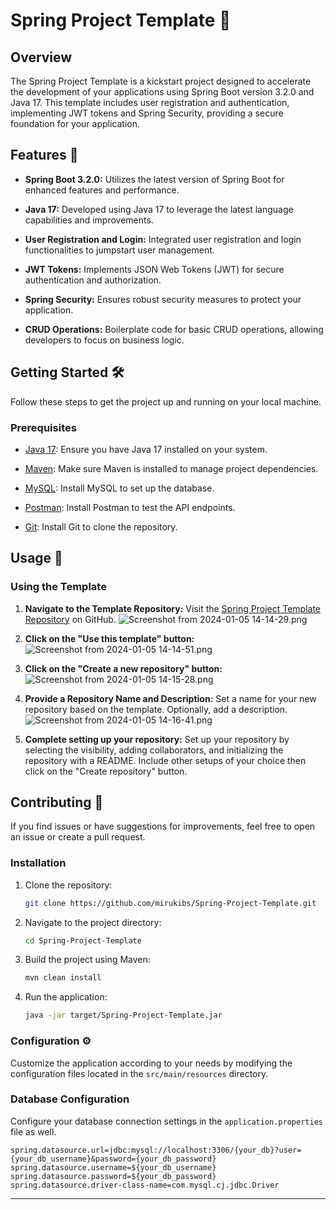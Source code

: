 # Spring Project Template 🌱

## Overview

The Spring Project Template is a kickstart project designed to accelerate the development of your applications using Spring Boot version 3.2.0 and Java 17. This template includes user registration and authentication, implementing JWT tokens and Spring Security, providing a secure foundation for your application.

## Features 🚀

- **Spring Boot 3.2.0:** Utilizes the latest version of Spring Boot for enhanced features and performance.

- **Java 17:** Developed using Java 17 to leverage the latest language capabilities and improvements.

- **User Registration and Login:** Integrated user registration and login functionalities to jumpstart user management.

- **JWT Tokens:** Implements JSON Web Tokens (JWT) for secure authentication and authorization.

- **Spring Security:** Ensures robust security measures to protect your application.

- **CRUD Operations:** Boilerplate code for basic CRUD operations, allowing developers to focus on business logic.

## Getting Started 🛠️

Follow these steps to get the project up and running on your local machine.

### Prerequisites

- [Java 17](https://openjdk.java.net/projects/jdk/17/): Ensure you have Java 17 installed on your system.

- [Maven](https://maven.apache.org/): Make sure Maven is installed to manage project dependencies.

- [MySQL](https://www.mysql.com/): Install MySQL to set up the database.

- [Postman](https://www.postman.com/): Install Postman to test the API endpoints.

- [Git](https://git-scm.com/): Install Git to clone the repository.

## Usage 🚦

### Using the Template

1.  **Navigate to the Template Repository:**
    Visit the [Spring Project Template Repository](https://github.com/mirukibs/Spring-Project-Template) on GitHub.
    ![Screenshot from 2024-01-05 14-14-29.png](..%2F..%2FPictures%2FScreenshots%2FScreenshot%20from%202024-01-05%2014-14-29.png)

2.  **Click on the "Use this template" button:**
    ![Screenshot from 2024-01-05 14-14-51.png](..%2F..%2FPictures%2FScreenshots%2FScreenshot%20from%202024-01-05%2014-14-51.png)

4. **Click on the "Create a new repository" button:**
    ![Screenshot from 2024-01-05 14-15-28.png](..%2F..%2FPictures%2FScreenshots%2FScreenshot%20from%202024-01-05%2014-15-28.png)

3.  **Provide a Repository Name and Description:**
    Set a name for your new repository based on the template. Optionally, add a description.
    ![Screenshot from 2024-01-05 14-16-41.png](..%2F..%2FPictures%2FScreenshots%2FScreenshot%20from%202024-01-05%2014-16-41.png)

4.  **Complete setting up your repository:**
    Set up your repository by selecting the visibility, adding collaborators, and initializing the repository with a README. Include other setups of your choice then click on the "Create repository" button.

## Contributing 🤝

If you find issues or have suggestions for improvements, feel free to open an issue or create a pull request.

### Installation

1. Clone the repository:

   ```bash
   git clone https://github.com/mirukibs/Spring-Project-Template.git
   ```

2. Navigate to the project directory:

   ```bash
   cd Spring-Project-Template
   ```

3. Build the project using Maven:

   ```bash
   mvn clean install
   ```

4. Run the application:

   ```bash
   java -jar target/Spring-Project-Template.jar
   ```

### Configuration ⚙️

Customize the application according to your needs by modifying the configuration files located in the `src/main/resources` directory.

### Database Configuration

Configure your database connection settings in the `application.properties` file as well.

```properties
spring.datasource.url=jdbc:mysql://localhost:3306/{your_db}?user={your_db_username}&password={your_db_password}
spring.datasource.username=${your_db_username}
spring.datasource.password=${your_db_password}
spring.datasource.driver-class-name=com.mysql.cj.jdbc.Driver
```

---